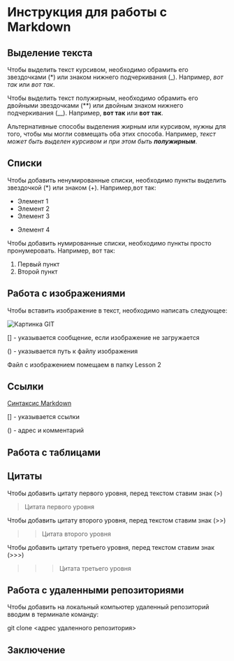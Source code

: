 # Инструкция для работы с Markdown

## Выделение текста

Чтобы выделить текст курсивом, необходимо обрамить его звездочками (*)  или знаком нижнего подчеркивания (_). Например, *вот так* или _вот так_.

Чтобы выделить текст полужирным, необходимо обрамить его двойными звездочками (**) или двойным знаком нижнего подчеркивания (__). Например, **вот так** или __вот так__.

Альтернативные способы выделения жирным или курсивом, нужны для того, чтобы мы могли совмещать оба этих способа. Например, _текст может быть выделен курсивом и при этом быть **полужирным**_.

## Списки

Чтобы добавить ненумированные списки, необходимо пункты выделить звездочкой (*) или знаком (+).
Например,вот так:
* Элемент 1
* Элемент 2
* Элемент 3
+ Элемент 4

Чтобы добавить нумированные списки, необходимо пункты просто пронумеровать.
Например, вот так:
1. Первый пункт
2. Второй пункт

## Работа с изображениями

Чтобы вставить изображение в текст, необходимо написать следующее:

![Картинка GIT](GitPost.png)

[] - указывается сообщение, если изображение не загружается

() - указывается путь к файлу изображения

Файл с изображением помещаем в папку Lesson 2

## Ссылки

[Синтаксис Markdown](https://gist.github.com/Jekins/2bf2d0638163f1294637#file-markdown-docs-md/ "Ознокомление с языком разметки Markdown")

[] - указывается ссылки

() - адрес и комментарий

## Работа с таблицами

## Цитаты

Чтобы добавить цитату первого уровня, перед текстом ставим знак (>)

> Цитата первого уровня

Чтобы добавить цитату второго уровня, перед текстом ставим знак (>>)

>> Цитата второго уровня

Чтобы добавить цитату третьего уровня, перед текстом ставим знак (>>>)


>>> Цитата третьего уровня

## Работа с удаленными репозиториями

Чтобы добавить на локальный компьютер удаленный репозиторий вводим в терминале команду:

git clone <адрес удаленного репозитория>



## Заключение